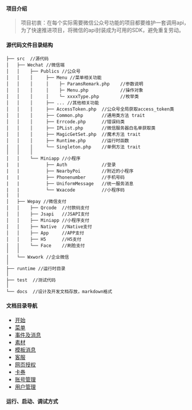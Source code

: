 
#### 项目介绍

> 项目初衷：在每个实际需要微信公众号功能的项目都要维护一套调用api，为了快速推进项目，将微信的api封装成为可用的SDK，避免重复劳动。
> 

#### 源代码文件目录结构

```text
├── src  //源代码
│   ├── Wechat //微信端
│   │    ├── Publics //公众号
│   │    │     ├── Menu //菜单相关功能
│   │    │     │    ├─ ParamsRemark.php    //参数说明
│   │    │     │    ├─ Menu.php            //操作对象
│   │    │     │    └─ xxxxType.php        //枚举类
│   │    │     ├── ... //其他相关功能
│   │    │     ├── AccessToken.php  //公众号全局获取access_token类
│   │    │     ├── Common.php       //通用类方法 trait
│   │    │     ├── Errcode.php      //错误码类
│   │    │     ├── IPList.php       //微信服务器白名单获取类
│   │    │     ├── MagicGetSet.php  //魔术方法 trait
│   │    │     ├── Runtime.php      //运行时函数
│   │    │     └── Singleton.php    //单例方法 trait
│   │    │ 
│   │    └── Miniapp //小程序
|   |          ├── Auth             //登录
|   |          ├── NearbyPoi        //附近的小程序
|   |          ├── Phonenumber      //手机号码
|   |          ├── UniformMessage   //统一服务消息
|   |          └── Wxacode          //小程序码
|   |          
│   ├── Wepay //微信支付
│   │    ├── Qrcode  //付款码支付
│   │    ├── Jsapi   //JSAPI支付
│   │    ├── Miniapp //小程序支付
│   │    ├── Native  //Native支付
│   │    ├── App     //APP支付
│   │    ├── H5      //H5支付
│   │    └── Face    //刷脸支付
│   │
│   └── Wxwork //企业微信
│
├── runtime //运行时目录
│  
├── test  //测试代码
│
└── docs  //设计及开发文档存放，markdown格式

```

#### 文档目录导航
 * [开始](docs/01_KICKOFF.md)
 * [菜单](docs/02_MENU.md)
 * [事件及消息](docs/03_EVENT_MESSAGE.md)
 * [素材](docs/04_MATERIAL.md)
 * [模板消息](docs/05_TEMPLATE.md)
 * [客服](docs/06_CUSTOMSERVICE.md)
 * [网页授权](docs/07_WEB.md)
 * [卡券](docs/08_CARD.md)
 * [账号管理](docs/09_UTILS.md)
 * [用户管理](docs/10_USER.md)

#### 运行、启动、调试方式

